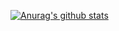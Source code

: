 [![Anurag's github stats](https://github-readme-stats.vercel.app/api?username=mie998&theme=dracula)](https://github.com/anuraghazra/github-readme-stats)

